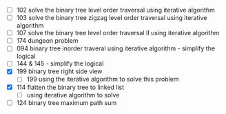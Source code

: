 - [ ] 102 solve the binary tree level order traversal using iterative algorithm
- [ ] 103 solve the binary tree zigzag level order traversal using iterative algorithm
- [ ] 107 solve the binary tree level order traversal II using iterative algorithm
- [ ] 174 dungeon problem
- [ ] 094 binary tree inorder traveral using iterative algorithm - simplify the logical
- [ ] 144 & 145 - simplify the logical
- [x] 199 binary tree right side view
  - [ ] 199 using the iterative algorithm to solve this problem
- [x] 114 flatten the binary tree to linked list
  - [ ] using iterative algorithm to solve
- [ ] 124 binary tree maximum path sum
